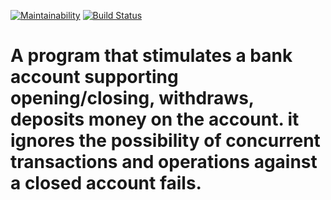 [![Maintainability](https://api.codeclimate.com/v1/badges/0a7c4068c790a1e85ed8/maintainability)](https://codeclimate.com/github/RachealN/BankAccount/maintainability)
[![Build Status](https://travis-ci.org/RachealN/BANK-ACCOUNT.svg?branch=master)](https://travis-ci.org/RachealN/BANK-ACCOUNT)

# A program that stimulates a bank account supporting opening/closing, withdraws, deposits money on the account. it ignores the possibility of concurrent transactions and operations against a closed account fails.